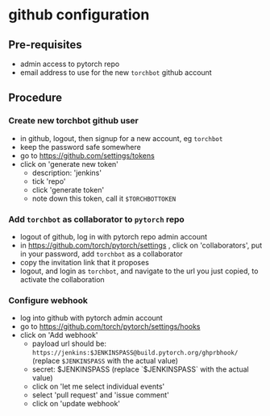 # github configuration

## Pre-requisites

- admin access to pytorch repo
- email address to use for the new `torchbot` github account

## Procedure

### Create new torchbot github user

- in github, logout, then signup for a new account, eg `torchbot`
- keep the password safe somewhere
- go to https://github.com/settings/tokens
- click on 'generate new token'
  - description: 'jenkins'
  - tick 'repo'
  - click 'generate token'
  - note down this token, call it `$TORCHBOTTOKEN`

### Add `torchbot` as collaborator to `pytorch` repo

- logout of github, log in with pytorch repo admin account
- in https://github.com/torch/pytorch/settings , click on 'collaborators', put in your password, add `torchbot` as a collaborator
- copy the invitation link that it proposes
- logout, and login as `torchbot`, and navigate to the url you just copied, to activate the collaboration

### Configure webhook

- log into github with pytorch admin account
- go to https://github.com/torch/pytorch/settings/hooks
- click on 'Add webhook'
   - payload url should be: `https://jenkins:$JENKINSPASS@build.pytorch.org/ghprbhook/`  (replace `$JENKINSPASS` with the actual value)
   - secret: $JENKINSPASS (replace `$JENKINSPASS` with the actual value)
   - click on 'let me select individual events'
   - select 'pull request' and 'issue comment'
   - click on 'update webhook'

